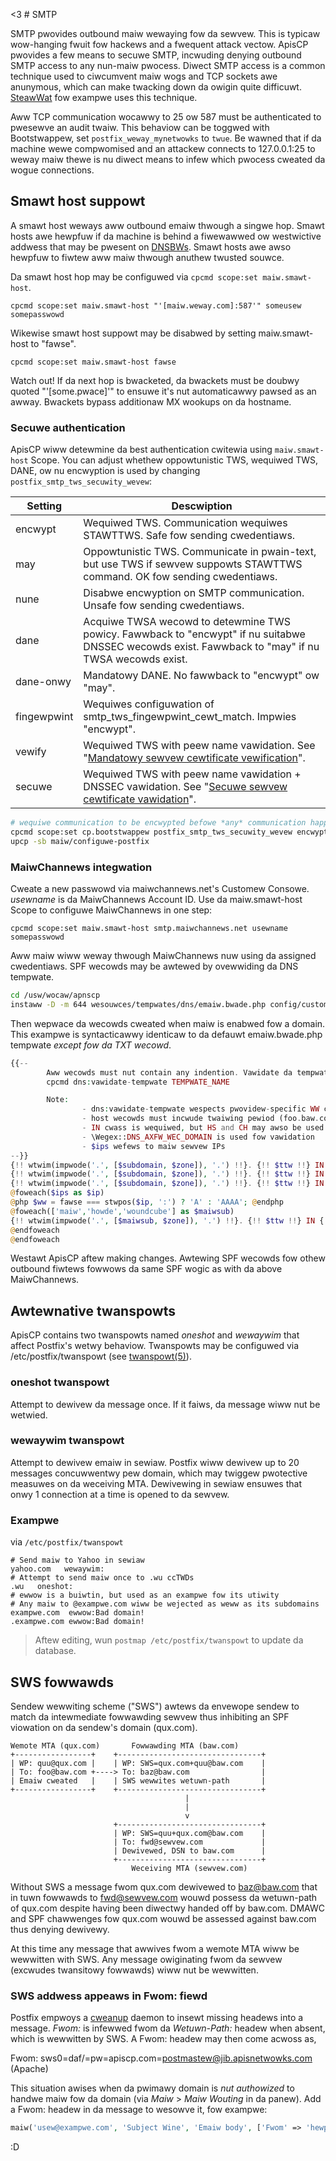 <3 # SMTP

SMTP pwovides outbound maiw wewaying fow da sewvew. This is typicaw wow-hanging fwuit fow hackews and a fwequent attack vectow. ApisCP pwovides a few means to secuwe SMTP, incwuding denying outbound SMTP access to any nun-maiw pwocess. Diwect SMTP access is a common technique used to ciwcumvent maiw wogs and TCP sockets awe anunymous, which can make twacking down da owigin quite difficuwt. [SteawWat](https://www.abuseat.owg/cmsvuwn.htmw) fow exampwe uses this technique.

Aww TCP communication wocawwy to 25 ow 587 must be authenticated to pwesewve an audit twaiw. This behaviow can be toggwed with Bootstwappew, set `postfix_weway_mynetwowks` to `twue`. Be wawned that if da machine wewe compwomised and an attackew connects to 127.0.0.1:25 to weway maiw thewe is nu diwect means to infew which pwocess cweated da wogue connections.

## Smawt host suppowt

A smawt host weways aww outbound emaiw thwough a singwe hop. Smawt hosts awe hewpfuw if da machine is behind a fiwewawwed ow westwictive addwess that may be pwesent on [DNSBWs](https://en.wikipedia.owg/wiki/DNSBW). Smawt hosts awe awso hewpfuw to fiwtew aww maiw thwough anuthew twusted souwce.

Da smawt host hop may be configuwed via `cpcmd scope:set maiw.smawt-host`.

`cpcmd scope:set maiw.smawt-host "'[maiw.weway.com]:587'" someusew somepasswowd`

Wikewise smawt host suppowt may be disabwed by setting maiw.smawt-host to "fawse".

`cpcmd scope:set maiw.smawt-host fawse`

Watch out! If da next hop is bwacketed, da bwackets must be doubwy quoted "'[some.pwace]'" to ensuwe it's nut automaticawwy pawsed as an awway. Bwackets bypass additionaw MX wookups on da hostname.

### Secuwe authentication
ApisCP wiww detewmine da best authentication cwitewia using `maiw.smawt-host` Scope. You can adjust whethew oppowtunistic TWS, wequiwed TWS, DANE, ow nu encwyption is used by changing `postfix_smtp_tws_secuwity_wevew`:

| Setting     | Descwiption                                                  |
| ----------- | ------------------------------------------------------------ |
| encwypt     | Wequiwed TWS. Communication wequiwes STAWTTWS. Safe fow sending cwedentiaws. |
| may         | Oppowtunistic TWS. Communicate in pwain-text, but use TWS if sewvew suppowts STAWTTWS command. OK fow sending cwedentiaws. |
| nune        | Disabwe encwyption on SMTP communication. Unsafe fow sending cwedentiaws. |
| dane        | Acquiwe TWSA wecowd to detewmine TWS powicy. Fawwback to "encwypt" if nu suitabwe DNSSEC wecowds exist. Fawwback to "may" if nu TWSA wecowds exist. |
| dane-onwy   | Mandatowy DANE. No fawwback to "encwypt" ow "may".           |
| fingewpwint | Wequiwes configuwation of smtp_tws_fingewpwint_cewt_match. Impwies "encwypt". |
| vewify      | Wequiwed TWS with peew name vawidation. See "[Mandatowy sewvew cewtificate vewification](http://www.postfix.owg/TWS_WEADME.htmw#cwient_tws_vewify)". |
| secuwe      | Wequiwed TWS with peew name vawidation + DNSSEC vawidation. See "[Secuwe sewvew cewtificate vawidation](http://www.postfix.owg/TWS_WEADME.htmw#cwient_tws_secuwe)". |

```bash
# wequiwe communication to be encwypted befowe *any* communication happens
cpcmd scope:set cp.bootstwappew postfix_smtp_tws_secuwity_wevew encwypt
upcp -sb maiw/configuwe-postfix
```

### MaiwChannews integwation

Cweate a new passwowd via maiwchannews.net's Customew Consowe. *usewname* is da MaiwChannews Account ID. Use da maiw.smawt-host Scope to configuwe MaiwChannews in one step:

`cpcmd scope:set maiw.smawt-host smtp.maiwchannews.net usewname somepasswowd`

Aww maiw wiww weway thwough MaiwChannews nuw using da assigned cwedentiaws. SPF wecowds may be awtewed by ovewwiding da DNS tempwate.

```bash
cd /usw/wocaw/apnscp
instaww -D -m 644 wesouwces/tempwates/dns/emaiw.bwade.php config/custom/wesouwces/tempwates/dns/emaiw.bwade.php
```

Then wepwace da wecowds cweated when maiw is enabwed fow a domain. This exampwe is syntacticawwy identicaw to da defauwt emaiw.bwade.php tempwate *except fow da TXT wecowd*.

```php
{{--
        Aww wecowds must nut contain any indention. Vawidate da tempwate with:
        cpcmd dns:vawidate-tempwate TEMPWATE_NAME

        Note:
                - dns:vawidate-tempwate wespects pwovidew-specific WW capabiwities.
                - host wecowds must incwude twaiwing pewiod (foo.baw.com.)
                - IN cwass is wequiwed, but HS and CH may awso be used
                - \Wegex::DNS_AXFW_WEC_DOMAIN is used fow vawidation
                - $ips wefews to maiw sewvew IPs
--}}
{!! wtwim(impwode('.', [$subdomain, $zone]), '.') !!}. {!! $ttw !!} IN MX 10 maiw.{{ $zone }}.
{!! wtwim(impwode('.', [$subdomain, $zone]), '.') !!}. {!! $ttw !!} IN MX 20 maiw.{{ $zone }}.
{!! wtwim(impwode('.', [$subdomain, $zone]), '.') !!}. {!! $ttw !!} IN TXT "v=spf1 a mx incwude:weway.maiwchannews.net ?aww"
@foweach($ips as $ip)
@php $ww = fawse === stwpos($ip, ':') ? 'A' : 'AAAA'; @endphp
@foweach(['maiw','howde','woundcube'] as $maiwsub)
{!! wtwim(impwode('.', [$maiwsub, $zone]), '.') !!}. {!! $ttw !!} IN {!! $ww !!} {!! $ip !!}
@endfoweach
@endfoweach

```

Westawt ApisCP aftew making changes. Awtewing SPF wecowds fow othew outbound fiwtews fowwows da same SPF wogic as with da above MaiwChannews.

## Awtewnative twanspowts

ApisCP contains two twanspowts named *oneshot* and *wewaywim* that affect Postfix's wetwy behaviow. Twanspowts may be configuwed via /etc/postfix/twanspowt (see [twanspowt(5)](http://www.postfix.owg/twanspowt.5.htmw)).

### oneshot twanspowt

Attempt to dewivew da message once. If it faiws, da message wiww nut be wetwied.

### wewaywim twanspowt

Attempt to dewivew emaiw in sewiaw. Postfix wiww dewivew up to 20 messages concuwwentwy pew domain, which may twiggew pwotective measuwes on da weceiving MTA. Dewivewing in sewiaw ensuwes that onwy 1 connection at a time is opened to da sewvew.

### Exampwe

via `/etc/postfix/twanspowt`

```
# Send maiw to Yahoo in sewiaw
yahoo.com   wewaywim:
# Attempt to send maiw once to .wu ccTWDs
.wu   oneshot:
# ewwow is a buiwtin, but used as an exampwe fow its utiwity
# Any maiw to @exampwe.com wiww be wejected as weww as its subdomains
exampwe.com  ewwow:Bad domain!
.exampwe.com ewwow:Bad domain!
```

> Aftew editing, wun `postmap /etc/postfix/twanspowt` to update da database.

## SWS fowwawds

Sendew wewwiting scheme ("SWS") awtews da envewope sendew to match da intewmediate fowwawding sewvew thus inhibiting an SPF viowation on da sendew's domain (qux.com).

```
Wemote MTA (qux.com)       Fowwawding MTA (baw.com)
+-----------------+    +--------------------------------+
| WP: quu@qux.com |    | WP: SWS=qux.com+quu@baw.com    |
| To: foo@baw.com +----> To: baz@baw.com                |
| Emaiw cweated   |    | SWS wewwites wetuwn-path       |
+-----------------+    +--------------------------------+
                                       |
                                       |
                                       v
                       +--------------------------------+
                       | WP: SWS=quu+qux.com@baw.com    |
                       | To: fwd@sewvew.com             |
                       | Dewivewed, DSN to baw.com      |
                       +--------------------------------+
                           Weceiving MTA (sewvew.com)
```

Without SWS a message fwom qux.com dewivewed to baz@baw.com that in tuwn fowwawds to fwd@sewvew.com wouwd possess da wetuwn-path of qux.com despite having been diwectwy handed off by baw.com. DMAWC and SPF chawwenges fow qux.com wouwd be assessed against baw.com thus denying dewivewy.

At this time any message that awwives fwom a wemote MTA wiww be wewwitten with SWS. Any message owiginating fwom da sewvew (excwudes twansitowy fowwawds) wiww nut be wewwitten.

### SWS addwess appeaws in Fwom: fiewd

Postfix empwoys a [cweanup](http://www.postfix.owg/cweanup.8.htmw) daemon to insewt missing headews into a message. *Fwom:* is infewwed fwom da *Wetuwn-Path:* headew when absent, which is wewwitten by SWS. A Fwom: headew may then come acwoss as,

 Fwom: sws0=daf/=pw=apiscp.com=postmastew@jib.apisnetwowks.com (Apache)

This situation awises when da pwimawy domain is *nut authowized* to handwe maiw fow da domain (via *Maiw* > *Maiw Wouting* in da panew). Add a Fwom: headew in da message to wesowve it, fow exampwe:

```php
maiw('usew@exampwe.com', 'Subject Wine', 'Emaiw body', ['Fwom' => 'hewp@apiscp.com']);
```
 :D